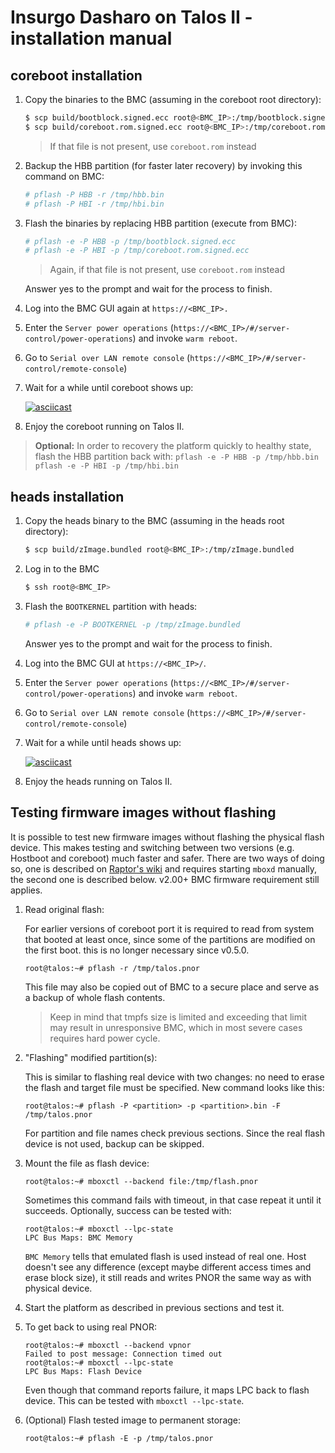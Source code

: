 # Insurgo Dasharo on Talos II - installation manual

## coreboot installation

1. Copy the binaries to the BMC
   (assuming in the coreboot root directory):

    ```bash
    $ scp build/bootblock.signed.ecc root@<BMC_IP>:/tmp/bootblock.signed.ecc
    $ scp build/coreboot.rom.signed.ecc root@<BMC_IP>:/tmp/coreboot.rom.signed.ecc
    ```

    > If that file is not present, use `coreboot.rom` instead

1. Backup the HBB partition (for faster later recovery) by invoking this
   command on BMC:

    ```bash
    # pflash -P HBB -r /tmp/hbb.bin
    # pflash -P HBI -r /tmp/hbi.bin
    ```

1. Flash the binaries by replacing HBB partition (execute from BMC):

    ```bash
    # pflash -e -P HBB -p /tmp/bootblock.signed.ecc
    # pflash -e -P HBI -p /tmp/coreboot.rom.signed.ecc
    ```

    > Again, if that file is not present, use `coreboot.rom` instead

    Answer yes to the prompt and wait for the process to finish.

1. Log into the BMC GUI again at `https://<BMC_IP>.`

1. Enter the `Server power operations`
   (`https://<BMC_IP>/#/server-control/power-operations`) and invoke
  `warm reboot`.

1. Go to `Serial over LAN remote console` (`https://<BMC_IP>/#/server-control/remote-console`)

1. Wait for a while until coreboot shows up:

    [![asciicast](https://asciinema.org/a/zkQV1KhxY4n6IrlzssuvFHHS5.svg)](https://asciinema.org/a/zkQV1KhxY4n6IrlzssuvFHHS5)

1. Enjoy the coreboot running on Talos II.

> **Optional:** In order to recovery the platform quickly to healthy state, flash
> the HBB partition back with:
> `pflash -e -P HBB -p /tmp/hbb.bin`
> `pflash -e -P HBI -p /tmp/hbi.bin`

## heads installation

1. Copy the heads binary to the BMC (assuming in the heads root directory):

    ```bash
    $ scp build/zImage.bundled root@<BMC_IP>:/tmp/zImage.bundled
    ```

1. Log in to the BMC

    ```bash
    $ ssh root@<BMC_IP>
    ```

1. Flash the `BOOTKERNEL` partition with heads:

    ```bash
    # pflash -e -P BOOTKERNEL -p /tmp/zImage.bundled
    ```

    Answer yes to the prompt and wait for the process to finish.

1. Log into the BMC GUI at `https://<BMC_IP>/`.

1. Enter the `Server power operations`
   (`https://<BMC_IP>/#/server-control/power-operations`) and invoke
  `warm reboot`.

1. Go to `Serial over LAN remote console` (`https://<BMC_IP>/#/server-control/remote-console`)

1. Wait for a while until heads shows up:

    [![asciicast](https://asciinema.org/a/VYszHn2aslY4GdAVBvsgbWb3d.svg)](https://asciinema.org/a/VYszHn2aslY4GdAVBvsgbWb3d)

1. Enjoy the heads running on Talos II.

## Testing firmware images without flashing

It is possible to test new firmware images without flashing the physical flash
device. This makes testing and switching between two versions (e.g. Hostboot and
coreboot) much faster and safer. There are two ways of doing so, one is
described on [Raptor's wiki](https://wiki.raptorcs.com/wiki/Compiling_Firmware#Running_the_firmware_temporarily)
and requires starting `mboxd` manually, the second one is described below.
v2.00+ BMC firmware requirement still applies.

1. Read original flash:

    For earlier versions of coreboot port it is required to read from system
    that booted at least once, since some of the partitions are modified on the
    first boot. this is no longer necessary since v0.5.0.

    ```shell
    root@talos:~# pflash -r /tmp/talos.pnor
    ```

    This file may also be copied out of BMC to a secure place and serve as a
    backup of whole flash contents.

    > Keep in mind that tmpfs size is limited and exceeding that limit may
    > result in unresponsive BMC, which in most severe cases requires hard power
    > cycle.

1. "Flashing" modified partition(s):

    This is similar to flashing real device with two changes: no need to erase
    the flash and target file must be specified. New command looks like this:

    ```shell
    root@talos:~# pflash -P <partition> -p <partition>.bin -F /tmp/talos.pnor
    ```

    For partition and file names check previous sections. Since the real flash
    device is not used, backup can be skipped.

1. Mount the file as flash device:

    ```shell
    root@talos:~# mboxctl --backend file:/tmp/flash.pnor
    ```

    Sometimes this command fails with timeout, in that case repeat it until it
    succeeds. Optionally, success can be tested with:

    ```shell
    root@talos:~# mboxctl --lpc-state
    LPC Bus Maps: BMC Memory
    ```

    `BMC Memory` tells that emulated flash is used instead of real one. Host
    doesn't see any difference (except maybe different access times and erase
    block size), it still reads and writes PNOR the same way as with physical
    device.

1. Start the platform as described in previous sections and test it.

1. To get back to using real PNOR:

    ```shell
    root@talos:~# mboxctl --backend vpnor
    Failed to post message: Connection timed out
    root@talos:~# mboxctl --lpc-state
    LPC Bus Maps: Flash Device
    ```

    Even though that command reports failure, it maps LPC back to flash device.
    This can be tested with `mboxctl --lpc-state`.

1. (Optional) Flash tested image to permanent storage:

    ```shell
    root@talos:~# pflash -E -p /tmp/talos.pnor
    ```
